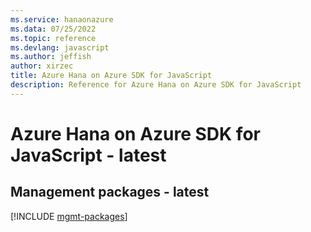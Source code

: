 ```yaml
---
ms.service: hanaonazure
ms.data: 07/25/2022
ms.topic: reference
ms.devlang: javascript
ms.author: jeffish
author: xirzec
title: Azure Hana on Azure SDK for JavaScript
description: Reference for Azure Hana on Azure SDK for JavaScript
---
```

# Azure Hana on Azure SDK for JavaScript - latest

## Management packages - latest
[!INCLUDE [mgmt-packages](hana-on-azure-mgmt-index.md)]